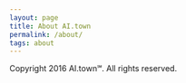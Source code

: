 ```yaml
---
layout: page
title: About AI.town
permalink: /about/
tags: about
---
```


Copyright 2016 AI.town℠. All rights reserved.
